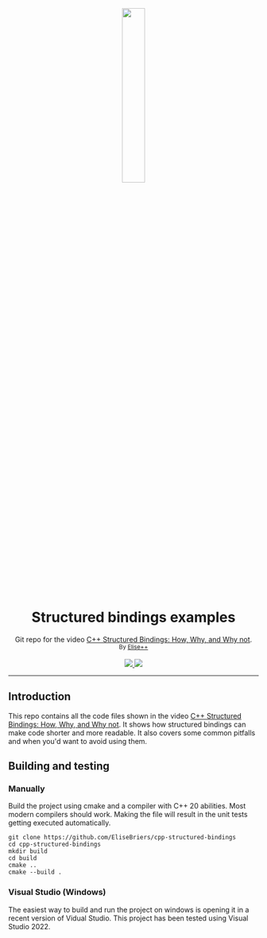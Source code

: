 <div align="center">
  <a align="center" href="https://www.youtube.com/watch?v=FWizpd-n7W4">
    <img src="https://img.youtube.com/vi/FWizpd-n7W4/mqdefault.jpg" width=30%>
  </a>
  <h1>Structured bindings examples</h1>
  <p>
    Git repo for the video <a href="https://www.youtube.com/watch?v=FWizpd-n7W4">C++ Structured Bindings: How, Why, and Why not</a>.
    <br>
    <sub>By <a href="https://www.youtube.com/@ElisePlusPlus">Elise++</a></sub><br><br>
    <a href="/../../actions/workflows/cmake.yml">
      <img src="/../../actions/workflows/cmake.yml/badge.svg">
    </a>
    <a href="LICENSE">
      <img src="https://img.shields.io/badge/License-MIT-yellow.svg">
    </a>
  </p>
</div>

***

## Introduction
This repo contains all the code files shown in the video [C++ Structured Bindings: How, Why, and Why not](https://www.youtube.com/watch?v=FWizpd-n7W4). It shows how structured bindings can make code shorter and more readable. It also covers some common pitfalls and when you'd want to avoid using them.

## Building and testing
### Manually
Build the project using cmake and a compiler with C++ 20 abilities. Most modern compilers should work. Making the file will result in the unit tests getting executed automatically.

```shell
git clone https://github.com/EliseBriers/cpp-structured-bindings
cd cpp-structured-bindings
mkdir build
cd build
cmake ..
cmake --build .
```

### Visual Studio (Windows)
The easiest way to build and run the project on windows is opening it in a recent version of Vidual Studio. This project has been tested using Visual Studio 2022.
